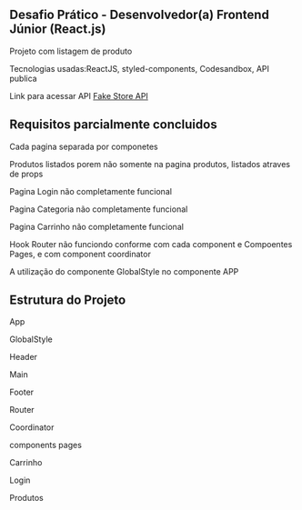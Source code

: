 <h2> Desafio Prático - Desenvolvedor(a) Frontend Júnior (React.js)</h2>
<p> Projeto com listagem de produto </p>
<p> Tecnologias usadas:ReactJS, styled-components, Codesandbox, API publica<p> 
 <p> Link para acessar API <a href="https://fakestoreapi.com"> Fake Store API</a></p>

 <h2> Requisitos parcialmente concluidos</h2>
 <p> Cada pagina separada por componetes </p>
 <p> Produtos listados porem não somente na pagina produtos, listados atraves de props </p>
<p> Pagina Login não completamente funcional </p>
<p> Pagina Categoria não completamente funcional </p>
<p> Pagina Carrinho não completamente funcional </p>
<p> Hook Router não funciondo conforme  com cada component e Compoentes Pages, e com component coordinator </p>
<p> A utilização do componente GlobalStyle no componente APP </p>

<h2> Estrutura do Projeto </h2>
 <div>
  <p>App </p> 
  <p>  GlobalStyle</p> 
  <p>Header</p>  
  <p> Main</p>  
  <p>Footer </p>
 </div>
 <div>
 <p>  Router </p>
 <p>  Coordinator </p>
 </div>
 <div>
  <p> components pages </p> 
  <p> Carrinho</p>
  <p> Login</p>
  <p> Produtos</p>
 </div>

